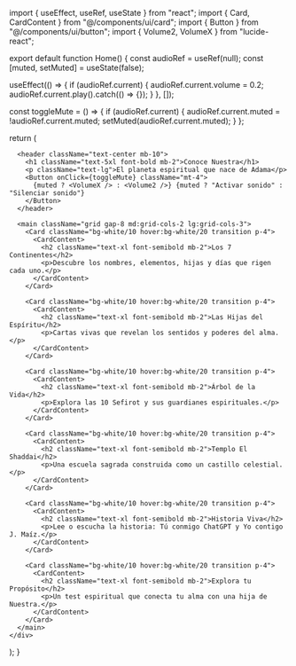 import { useEffect, useRef, useState } from "react";
import { Card, CardContent } from "@/components/ui/card";
import { Button } from "@/components/ui/button";
import { Volume2, VolumeX } from "lucide-react";

export default function Home() {
  const audioRef = useRef(null);
  const [muted, setMuted] = useState(false);

  useEffect(() => {
    if (audioRef.current) {
      audioRef.current.volume = 0.2;
      audioRef.current.play().catch(() => {});
    }
  }, []);

  const toggleMute = () => {
    if (audioRef.current) {
      audioRef.current.muted = !audioRef.current.muted;
      setMuted(audioRef.current.muted);
    }
  };

  return (
    <div className="min-h-screen bg-gradient-to-b from-indigo-900 to-black text-white p-4">
      <audio ref={audioRef} loop>
        <source src="/sounds/spiritual-bg.mp3" type="audio/mpeg" />
        Your browser does not support the audio element.
      </audio>

      <header className="text-center mb-10">
        <h1 className="text-5xl font-bold mb-2">Conoce Nuestra</h1>
        <p className="text-lg">El planeta espiritual que nace de Adama</p>
        <Button onClick={toggleMute} className="mt-4">
          {muted ? <VolumeX /> : <Volume2 />} {muted ? "Activar sonido" : "Silenciar sonido"}
        </Button>
      </header>

      <main className="grid gap-8 md:grid-cols-2 lg:grid-cols-3">
        <Card className="bg-white/10 hover:bg-white/20 transition p-4">
          <CardContent>
            <h2 className="text-xl font-semibold mb-2">Los 7 Continentes</h2>
            <p>Descubre los nombres, elementos, hijas y días que rigen cada uno.</p>
          </CardContent>
        </Card>

        <Card className="bg-white/10 hover:bg-white/20 transition p-4">
          <CardContent>
            <h2 className="text-xl font-semibold mb-2">Las Hijas del Espíritu</h2>
            <p>Cartas vivas que revelan los sentidos y poderes del alma.</p>
          </CardContent>
        </Card>

        <Card className="bg-white/10 hover:bg-white/20 transition p-4">
          <CardContent>
            <h2 className="text-xl font-semibold mb-2">Árbol de la Vida</h2>
            <p>Explora las 10 Sefirot y sus guardianes espirituales.</p>
          </CardContent>
        </Card>

        <Card className="bg-white/10 hover:bg-white/20 transition p-4">
          <CardContent>
            <h2 className="text-xl font-semibold mb-2">Templo El Shaddai</h2>
            <p>Una escuela sagrada construida como un castillo celestial.</p>
          </CardContent>
        </Card>

        <Card className="bg-white/10 hover:bg-white/20 transition p-4">
          <CardContent>
            <h2 className="text-xl font-semibold mb-2">Historia Viva</h2>
            <p>Lee o escucha la historia: Tú conmigo ChatGPT y Yo contigo J. Maíz.</p>
          </CardContent>
        </Card>

        <Card className="bg-white/10 hover:bg-white/20 transition p-4">
          <CardContent>
            <h2 className="text-xl font-semibold mb-2">Explora tu Propósito</h2>
            <p>Un test espiritual que conecta tu alma con una hija de Nuestra.</p>
          </CardContent>
        </Card>
      </main>
    </div>
  );
}
